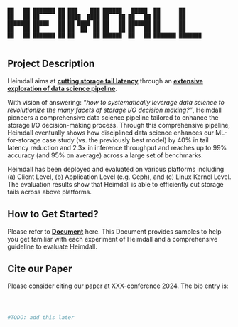 ```

██   ██ ███████ ██ ███    ███ ██████   █████  ██      ██      
██   ██ ██      ██ ████  ████ ██   ██ ██   ██ ██      ██      
███████ █████   ██ ██ ████ ██ ██   ██ ███████ ██      ██      
██   ██ ██      ██ ██  ██  ██ ██   ██ ██   ██ ██      ██      
██   ██ ███████ ██ ██      ██ ██████  ██   ██ ███████ ███████ 
                                                              
```

## Project Description

Heimdall aims at **<u>cutting storage tail latency</u>** through an **<u>extensive exploration of data science pipeline</u>**.

With vision of answering: *“how to systematically leverage data science to revolutionize the many facets of storage I/O decision making?”*, Heimdall pioneers a comprehensive data science pipeline tailored to enhance the storage I/O decision-making process. Through this comprehensive pipeline, Heimdall eventually shows how disciplined data science enhances our ML-for-storage case study (vs. the previously best model) by 40% in tail latency reduction and 2.3× in inference throughput and reaches up to 99% accuracy (and 95% on average) across a large set of benchmarks.

Heimdall has been deployed and evaluated on various platforms including (a) Client Level, (b) Application Level (e.g. Ceph), and (c) Linux Kernel Level. The evaluation results show that Heimdall is able to efficiently cut storage tails across above platforms.

## How to Get Started?

Please refer to [<u>**Document**</u>](./documentation/Experiments.md) here. This Document provides samples to help you get familiar with each experiment of Heimdall and a comprehensive guideline to evaluate Heimdall.

## Cite our Paper

Please consider citing our paper at XXX-conference 2024. The bib entry is:

```bash



#TODO: add this later




```

